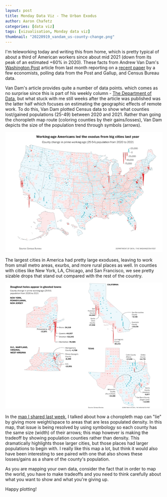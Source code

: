 ```yaml
---
layout: post
title: Monday Data Viz - The Urban Exodus
author: Aaron Chafetz
categories: [data viz]
tags: [vizualisation, Monday data viz]
thumbnail: "20220919_vandam_us-county-change.png"
---
```


 I'm teleworking today and writing this from home, which is pretty typical of about a third of American workers since about mid 2021 (down from its peak of an estimated +60% in 2020). These facts from Andrew Van Dam's [Washington Post](https://www.washingtonpost.com/business/2022/08/19/remote-work-hybrid-employment-revolution/) article from last month reporting on a [recent paper](https://digitaleconomy.stanford.edu/wp-content/uploads/2022/03/Measurement_of_remote_work_MARCH22_2022.pdf) by a few economists, polling data from the Post and Gallup, and Census Bureau data. 

Van Dam's article provides quite a number of data points. which comes as no surprise since this is part of his weekly column - [The Department of Data](https://www.washingtonpost.com/business/2022/06/29/dept-of-data/), but what stuck with me still weeks after the article was published was the latter half which focuses on estimating the geographic effects of remote work. To do this, Van Dam plotted Census data to show what counties lost/gained populations (25-49) between 2020 and 2021. Rather than going the choropleth map route (coloring counties by their gains/losses), Van Dam depicts the size of the population trend through symbols (arrows).  

![US map showing change by county between 2020-21 in working population](/assets/img/posts/20220919_vandam_us-county-change.png)


The largest cities in America had pretty large exoduses, leaving to work from small metro areas, exurbs, and more rural places as well. In counties with cities like New York, LA, Chicago, and San Francisco, we see pretty sizable drops that stand out compared with the rest of the country. 

![Map zooming into a few large metro area showing change by county between 2020-21 in working population](/assets/img/posts/20220919_vandam_select-states-county-change.png)

In the [map I shared last week](https://usaid-oha-si.github.io/data%20viz/2022/09/12/mdv-importance-of-context.html), I talked about how a choropleth map can "lie" by giving more weight/space to areas that are less populated density. In this map, that issue is being resolved by using symbology so each county has the same size (width) of their arrows; this map however is making the tradeoff by showing population counties rather than density. This dramatically highlights those larger cities, but those places had larger populations to begin with. I really like this map a lot, but think it would also have been interesting to see paired with one that also shows these losses/gains as a share of the county's population.

As you are mapping your own data, consider the fact that in order to map the world, you have to make tradeoffs and you need to think carefully about what you want to show and what you're giving up.

Happy plotting!
